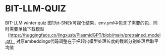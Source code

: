# BIT-LLM-QUIZ
BIT-LLM winter quiz
图1为t-SNEk可视化结果，env.yml中包含了需要的包，同时需要单独下载模型（https://huggingface.co/lingxusb/PlasmidGPT/blob/main/pretrained_model.pt）
对原embeddings代码调整在于把超出模型处理长度的截断分别处理后取平均值
